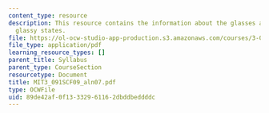```yaml
---
content_type: resource
description: This resource contains the information about the glasses and the different
  glassy states.
file: https://ol-ocw-studio-app-production.s3.amazonaws.com/courses/3-091sc-introduction-to-solid-state-chemistry-fall-2010/89de42af0f13332961162dbddbeddddc_MIT3_091SCF09_aln07.pdf
file_type: application/pdf
learning_resource_types: []
parent_title: Syllabus
parent_type: CourseSection
resourcetype: Document
title: MIT3_091SCF09_aln07.pdf
type: OCWFile
uid: 89de42af-0f13-3329-6116-2dbddbeddddc
---
```

